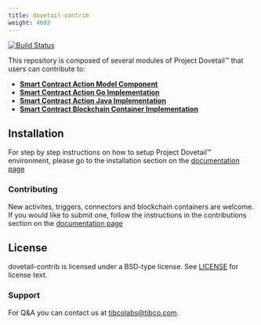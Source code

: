 ```yaml
---
title: dovetail-contrib
weight: 4603
---
```

[![Build Status](https://travis-ci.org/TIBCOSoftware/dovetail-contrib.svg?branch=master)](https://travis-ci.org/TIBCOSoftware/dovetail-contrib.svg?branch=master)

This repository is composed of several modules of Project Dovetail™ that users can contribute to:

- [**Smart Contract Action Model Component**](SmartContract/README)
- [**Smart Contract Action Go Implementation**](smartcontract-go/README)
- [**Smart Contract Action Java Implementation**](smartcontract-java/README)
- [**Smart Contract Blockchain Container Implementation**](blockchain/README)

## Installation

For step by step instructions on how to setup Project Dovetail™ environment, please go to the installation section on the [documentation page](https://tibcosoftware.github.io/dovetail/getting-started/getting-started-webui/)


### Contributing

New activites, triggers, connectors and blockchain containers are welcome. If you would like to submit one, follow the instructions in the contributions section on the [documentation page](https://tibcosoftware.github.io/dovetail/contributing/contributing/)

## License
dovetail-contrib is licensed under a BSD-type license. See [LICENSE](https://github.com/TIBCOSoftware/dovetail-contrib/blob/master/LICENSE) for license text.

### Support
For Q&A you can contact us at tibcolabs@tibco.com.
